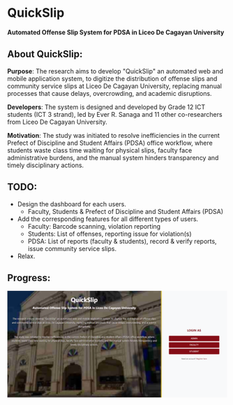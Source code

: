# QuickSlip

__Automated Offense Slip System for PDSA in Liceo De Cagayan University__

## About QuickSlip:
**Purpose**: The research aims to develop "QuickSlip" an automated web and mobile application system, to digitize the distribution of offense slips and community service slips at Liceo De Cagayan University, replacing manual processes that cause delays, overcrowding, and academic disruptions.

**Developers**: The system is designed and developed by Grade 12 ICT students (ICT 3 strand), led by Ever R. Sanaga and 11 other co-researchers from Liceo De Cagayan University.

**Motivation**: The study was initiated to resolve inefficiencies in the current Prefect of Discipline and Student Affairs (PDSA) office workflow, where students waste class time waiting for physical slips, faculty face administrative burdens, and the manual system hinders transparency and timely disciplinary actions.

## TODO:

* Design the dashboard for each users.
    * Faculty, Students & Prefect of Discipline and Student Affairs (PDSA)
* Add the corresponding features for all different types of users.
    * Faculty: Barcode scanning, violation reporting
    * Students: List of offenses, reporting issue for violation(s)
    * PDSA: List of reports (faculty & students), record & verify reports, issue community service slips. 
* Relax.

## Progress:

![Progress for 08-01-2025](/images/progress-08-01-2025.png "Progress for 08-01-2025")
